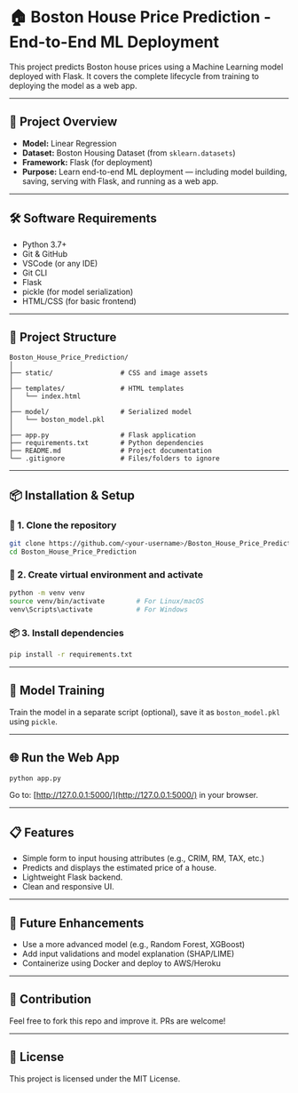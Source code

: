 # 🏠 Boston House Price Prediction - End-to-End ML Deployment

This project predicts Boston house prices using a Machine Learning model deployed with Flask. It covers the complete lifecycle from training to deploying the model as a web app.

---

## 🚀 Project Overview

- **Model:** Linear Regression
- **Dataset:** Boston Housing Dataset (from `sklearn.datasets`)
- **Framework:** Flask (for deployment)
- **Purpose:** Learn end-to-end ML deployment — including model building, saving, serving with Flask, and running as a web app.

---

## 🛠 Software Requirements

- Python 3.7+
- Git & GitHub
- VSCode (or any IDE)
- Git CLI
- Flask
- pickle (for model serialization)
- HTML/CSS (for basic frontend)

---

## 🧱 Project Structure

```
Boston_House_Price_Prediction/
│
├── static/                 # CSS and image assets
│
├── templates/              # HTML templates
│   └── index.html
│
├── model/                  # Serialized model
│   └── boston_model.pkl
│
├── app.py                  # Flask application
├── requirements.txt        # Python dependencies
├── README.md               # Project documentation
└── .gitignore              # Files/folders to ignore
```

---

## 📦 Installation & Setup

### 🔁 1. Clone the repository

```bash
git clone https://github.com/<your-username>/Boston_House_Price_Prediction.git
cd Boston_House_Price_Prediction
```

### 🐍 2. Create virtual environment and activate

```bash
python -m venv venv
source venv/bin/activate        # For Linux/macOS
venv\Scripts\activate           # For Windows
```

### 📦 3. Install dependencies

```bash
pip install -r requirements.txt
```

---

## 🧠 Model Training

Train the model in a separate script (optional), save it as `boston_model.pkl` using `pickle`.

---

## 🌐 Run the Web App

```bash
python app.py
```

Go to: [http://127.0.0.1:5000/](http://127.0.0.1:5000/) in your browser.

---

## 📋 Features

- Simple form to input housing attributes (e.g., CRIM, RM, TAX, etc.)
- Predicts and displays the estimated price of a house.
- Lightweight Flask backend.
- Clean and responsive UI.

---

## 📌 Future Enhancements

- Use a more advanced model (e.g., Random Forest, XGBoost)
- Add input validations and model explanation (SHAP/LIME)
- Containerize using Docker and deploy to AWS/Heroku

---

## 🤝 Contribution

Feel free to fork this repo and improve it. PRs are welcome!

---

## 📝 License

This project is licensed under the MIT License.


